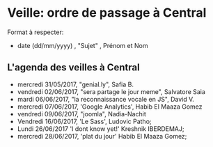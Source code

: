 # Veille: ordre de passage à Central
Format à respecter:   
- date (dd/mm/yyyy)  , "Sujet" ,  Prénom et Nom

## L'agenda des veilles à Central  
- mercredi 31/05/2017, "genial.ly", Safia B.
- vendredi 02/06/2017, "sera partage le jour meme", Salvatore Saia
- mardi 06/06/2017, "la reconnaissance vocale en JS", David V.
- mercredi 07/06/2017, 'Google Analytics', Habib El Maaza Gomez
- vendredi 09/06/2017, "joomla", Nadia-Nachit  
- Vendredi 16/06/2017, 'Le Sass', Ludovic Patho;
- Lundi     26/06/2017    'I dont know yet!' Kreshnik IBERDEMAJ;
- mercredi 28/06/2017, 'plat du jour' Habib El Maaza Gomez;


